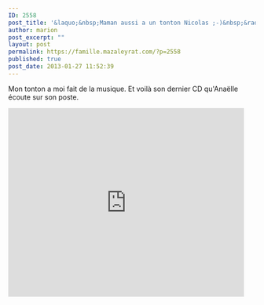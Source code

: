```yaml
---
ID: 2558
post_title: '&laquo;&nbsp;Maman aussi a un tonton Nicolas ;-)&nbsp;&raquo;'
author: marion
post_excerpt: ""
layout: post
permalink: https://famille.mazaleyrat.com/?p=2558
published: true
post_date: 2013-01-27 11:52:39
---
```

Mon tonton a moi fait de la musique. Et voilà son dernier CD qu'Anaëlle écoute sur son poste. 

<embed src="https://www.youtube.com/v/RBA_ffeu0Bs" type="application/x-shockwave-flash" allowscriptaccess="always" allowfullscreen="true" width="480" height="385"></embed>
